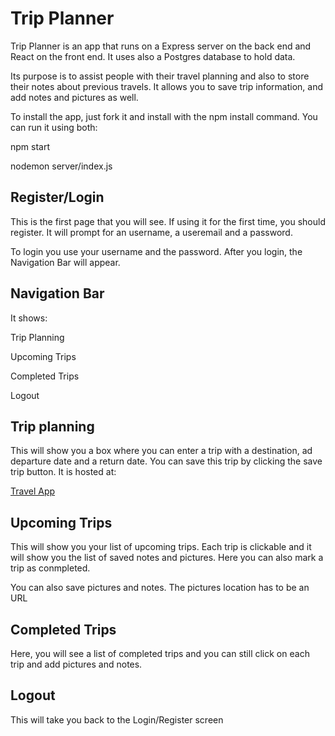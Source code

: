 # Trip Planner

Trip Planner is an app that runs on a Express server on the back end and React on the front end. It uses also a Postgres database to hold data.

Its purpose is to assist people with their travel planning and also to store their notes about previous travels. It allows you to save trip information, and add notes and pictures as well.

To install the app, just fork it and install with the
npm install command. You can run it using both:

npm start

nodemon server/index.js

## Register/Login

This is the first page that you will see. If using it for the first time, you should register. It will prompt for an username, a useremail and a password.

To login you use your username and the password. After you login, the Navigation Bar will appear.

## Navigation Bar

It shows:

Trip Planning

Upcoming Trips

Completed Trips

Logout

## Trip planning

This will show you a box where you can enter a trip with a destination, ad departure date and a return date. You can save this trip by clicking the save trip button. It is hosted at:

[Travel App](http://tripplanneronline.com:3950/)

## Upcoming Trips

This will show you your list of upcoming trips. Each trip is clickable and it will show you the list of saved notes and pictures. Here you can also mark a trip as conmpleted.

You can also save pictures and notes. The pictures location has to be an URL

## Completed Trips

Here, you will see a list of completed trips and you can still click on each trip and add pictures and notes.

## Logout

This will take you back to the Login/Register screen
